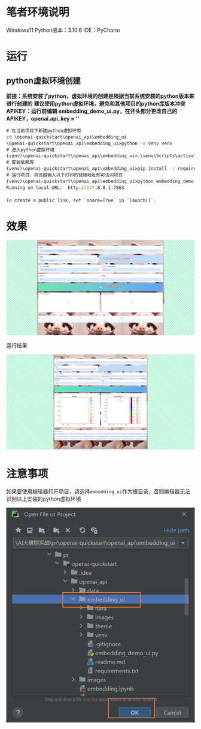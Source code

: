 # 笔者环境说明
Windows11
Python版本：3.10.6
IDE：PyCharm
# 运行
## python虚拟环境创建
**前提：系统安装了python，虚拟环境的创建是根据当前系统安装的python版本来进行创建的**
**建议使用python虚拟环境，避免和其他项目的python库版本冲突**
**APIKEY：运行前编辑 embedding_demo_ui.py，在开头部分更改自己的APIKEY，openai.api_key = ''**

```cmd
# 在当前项目下新建python虚拟环境
cd \openai-quickstart\openai_api\embedding_ui
\openai-quickstart\openai_api\embedding_ui>python -m venv venv
# 进入python虚拟环境
(venv)\openai-quickstart\openai_api\embedding_ui>.\venv\Scripts\activate
# 安装依赖库
(venv)\openai-quickstart\openai_api\embedding_ui>pip install -r requirements.txt
# 运行项目，浏览器输入以下打印的链接地址即可访问项目
(venv)\openai-quickstart\openai_api\embedding_ui>python embedding_demo_ui.py
Running on local URL:  http://127.0.0.1:7863

To create a public link, set `share=True` in `launch()`.
```

# 效果

![image-20230722143109173](./images/readme/image-20230722143109173.png)

运行结果

![image-20230722143239716](./images/readme/image-20230722143239716.png)

# 注意事项

如果要使用编辑器打开项目，请选择`embedding_ui`作为根目录，否则编辑器无法识别以上安装的python虚拟环境

![image-20230722142320530](./images/readme/image-20230722142320530.png)
